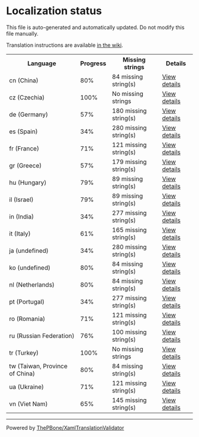 # Localization status

This file is auto-generated and automatically updated. Do not modify this file manually.

Translation instructions are available [in the wiki](https://github.com/ThePBone/GalaxyBudsClient/wiki/3.-How-to-help-with-translations).

<table>
<tr><th>Language</th><th>Progress</th><th>Missing strings</th><th>Details</th></tr>
<tr><td>cn (China)</td><td>80%</td><td>84 missing string(s)</td><td><a href="cn.md">View details</a></td></tr>
<tr><td>cz (Czechia)</td><td>100%</td><td>No missing strings</td><td><a href="cz.md">View details</a></td></tr>
<tr><td>de (Germany)</td><td>57%</td><td>180 missing string(s)</td><td><a href="de.md">View details</a></td></tr>
<tr><td>es (Spain)</td><td>34%</td><td>280 missing string(s)</td><td><a href="es.md">View details</a></td></tr>
<tr><td>fr (France)</td><td>71%</td><td>121 missing string(s)</td><td><a href="fr.md">View details</a></td></tr>
<tr><td>gr (Greece)</td><td>57%</td><td>179 missing string(s)</td><td><a href="gr.md">View details</a></td></tr>
<tr><td>hu (Hungary)</td><td>79%</td><td>89 missing string(s)</td><td><a href="hu.md">View details</a></td></tr>
<tr><td>il (Israel)</td><td>79%</td><td>89 missing string(s)</td><td><a href="il.md">View details</a></td></tr>
<tr><td>in (India)</td><td>34%</td><td>277 missing string(s)</td><td><a href="in.md">View details</a></td></tr>
<tr><td>it (Italy)</td><td>61%</td><td>165 missing string(s)</td><td><a href="it.md">View details</a></td></tr>
<tr><td>ja (undefined)</td><td>34%</td><td>280 missing string(s)</td><td><a href="ja.md">View details</a></td></tr>
<tr><td>ko (undefined)</td><td>80%</td><td>84 missing string(s)</td><td><a href="ko.md">View details</a></td></tr>
<tr><td>nl (Netherlands)</td><td>80%</td><td>84 missing string(s)</td><td><a href="nl.md">View details</a></td></tr>
<tr><td>pt (Portugal)</td><td>34%</td><td>277 missing string(s)</td><td><a href="pt.md">View details</a></td></tr>
<tr><td>ro (Romania)</td><td>71%</td><td>121 missing string(s)</td><td><a href="ro.md">View details</a></td></tr>
<tr><td>ru (Russian Federation)</td><td>76%</td><td>100 missing string(s)</td><td><a href="ru.md">View details</a></td></tr>
<tr><td>tr (Turkey)</td><td>100%</td><td>No missing strings</td><td><a href="tr.md">View details</a></td></tr>
<tr><td>tw (Taiwan, Province of China)</td><td>80%</td><td>84 missing string(s)</td><td><a href="tw.md">View details</a></td></tr>
<tr><td>ua (Ukraine)</td><td>71%</td><td>121 missing string(s)</td><td><a href="ua.md">View details</a></td></tr>
<tr><td>vn (Viet Nam)</td><td>65%</td><td>145 missing string(s)</td><td><a href="vn.md">View details</a></td></tr>

</table>

__________

Powered by [ThePBone/XamlTranslationValidator](https://github.com/ThePBone/XamlTranslationValidator)